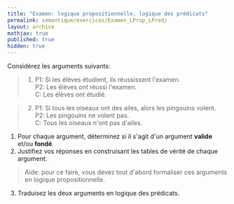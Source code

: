 ```yaml
---
title: "Examen: logique propositionnelle, logique des prédicats"
permalink: semantique/exercices/Examen_LProp_LPred/
layout: archive
mathjax: true
published: true
hidden: true
---
```


Considérez les arguments suivants:

> 1. P1: Si les élèves étudient, ils réussissent l'examen.  
> P2: Les élèves ont réussi l'examen.  
> C: Les élèves ont étudié.

> 2. P1: Si tous les oiseaux ont des ailes, alors les pingouins volent.  
> P2: Les pingouins ne volent pas.  
> C: Tous les oiseaux n'ont pas d'ailes.


1. Pour chaque argument, déterminez si il s'agit d'un argument **valide** et/ou **fondé**.
2. Justifiez vos réponses en construisant les tables de vérité de chaque argument.

> Aide: pour ce faire, vous devez tout d'abord formaliser ces arguments en logique propositionnelle.

3. Traduisez les deux arguments en logique des prédicats.
